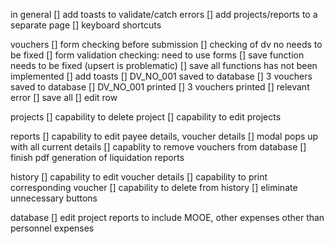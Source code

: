 in general
[] add toasts to validate/catch errors
[] add projects/reports to a separate page
[] keyboard shortcuts
    
vouchers
[] form checking before submission
[] checking of dv no needs to be fixed
[] form validation checking: need to use forms
[] save function needs to be fixed (upsert is problematic)
[] save all functions has not been implemented
[] add toasts 
    [] DV_NO_001 saved to database
    [] 3 vouchers saved to database
    [] DV_NO_001 printed
    [] 3 vouchers printed
    [] relevant error
[] save all
[] edit row

projects
[] capability to delete project
[] capability to edit projects

reports
[] capability to edit payee details, voucher details
    [] modal pops up with all current details
[] capablity to remove vouchers from database
[] finish pdf generation of liquidation reports

history
[] capability to edit voucher details
[] capability to print corresponding voucher
[] capability to delete from history
[] eliminate unnecessary buttons


database
[] edit project reports to include MOOE, other expenses other than personnel expenses